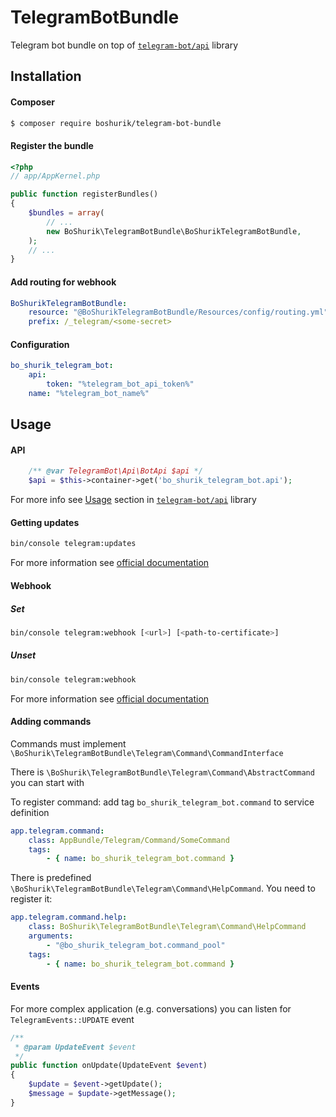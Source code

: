 TelegramBotBundle
===========

Telegram bot bundle on top of [`telegram-bot/api`][1] library

## Installation

#### Composer

``` bash
$ composer require boshurik/telegram-bot-bundle
```

#### Register the bundle

``` php
<?php
// app/AppKernel.php

public function registerBundles()
{
    $bundles = array(
        // ...
        new BoShurik\TelegramBotBundle\BoShurikTelegramBotBundle,
    );
    // ...
}
```

#### Add routing for webhook

``` yaml
BoShurikTelegramBotBundle:
    resource: "@BoShurikTelegramBotBundle/Resources/config/routing.yml"
    prefix: /_telegram/<some-secret>
```

#### Configuration

``` yaml
bo_shurik_telegram_bot:
    api:
        token: "%telegram_bot_api_token%"
    name: "%telegram_bot_name%"
```

## Usage

#### API

```php
    /** @var TelegramBot\Api\BotApi $api */
    $api = $this->container->get('bo_shurik_telegram_bot.api');
```

For more info see [Usage][2] section in [`telegram-bot/api`][1] library

#### Getting updates

``` bash
bin/console telegram:updates
```

For more information see [official documentation][3]

#### Webhook

##### Set

``` bash
bin/console telegram:webhook [<url>] [<path-to-certificate>]
```

##### Unset

``` bash
bin/console telegram:webhook
```

For more information see [official documentation][4]

#### Adding commands

Commands must implement `\BoShurik\TelegramBotBundle\Telegram\Command\CommandInterface`

There is `\BoShurik\TelegramBotBundle\Telegram\Command\AbstractCommand` you can start with

To register command: add tag `bo_shurik_telegram_bot.command` to service definition
``` yaml
app.telegram.command:
    class: AppBundle/Telegram/Command/SomeCommand
    tags:
        - { name: bo_shurik_telegram_bot.command }
```

There is predefined `\BoShurik\TelegramBotBundle\Telegram\Command\HelpCommand`. You need to register it:
``` yaml
app.telegram.command.help:
    class: BoShurik\TelegramBotBundle\Telegram\Command\HelpCommand
    arguments:
        - "@bo_shurik_telegram_bot.command_pool"
    tags:
        - { name: bo_shurik_telegram_bot.command }
```

#### Events

For more complex application (e.g. conversations) you can listen for `TelegramEvents::UPDATE` event
``` php
/**
 * @param UpdateEvent $event
 */
public function onUpdate(UpdateEvent $event)
{
    $update = $event->getUpdate();
    $message = $update->getMessage();
}
```

[1]: https://github.com/TelegramBot/Api
[2]: https://github.com/TelegramBot/Api#usage
[3]: https://core.telegram.org/bots/api#getupdates
[4]: https://core.telegram.org/bots/api#setwebhook